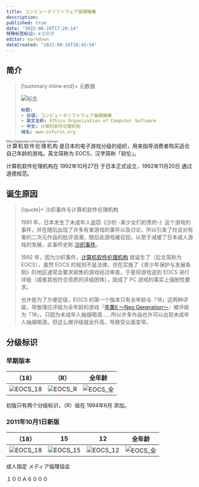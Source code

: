 ```yaml
---
title: コンピュータソフトウェア倫理機構
description:
published: true
date: "2022-08-19T17:20:14"
特殊标签标记: #无标签
editor: markdown
dateCreated: "2022-08-16T18:45:54"
---
```


## 简介

> [!summary inline end]+ 元数据
>
> ![标志](https://s3.tebi.io/ggame/censorship/内容分级/游戏/EOCS/logo.jpg)
>
> ```yaml
> 标题:
> - 日语: コンピュータソフトウェア倫理機構
> - 英文全称: Ethics Organization of Computer Software
> - 中文: 计算机软件伦理机构
> 域名: www.sofurin.org
> ```

<ruby>计算机软件伦理机构<rp>(</rp><rt>Ethics Organization of Computer Software</rt><rp>)</rp></ruby> 是日本的电子游戏分级的组织，用来指导消费者购买适合自己年龄的游戏。英文简称为 EOCS，汉字简称「软伦」。

计算机软件伦理机构在 1992年10月27日 于日本正式设立，1992年11月20日 通过道德规范。

## 诞生原因

> [!quote]+ 沙织事件与计算机软件伦理机构
>
> 1991 年，日本发生了未成年人盗窃《沙织 -美少女们的贵府-》这个游戏的事件，并在随后出现了许多有害游戏的事件以及讨论，所以引发了社会对有害的二次元作品的批评浪潮，随后此游戏被召回，以至于减缓了日本成人游戏的发展，此事件史称 [沙织事件][]。
>
> 1992 年，因为沙织事件，[计算机软件伦理机构][] 就诞生了（后文简称为 EOCS），虽然 EOCS 的规则不是法律，但在实施了《青少年保护与发展条例》的地区通常会要求销售的游戏经过审查，于是将游戏送到 EOCS 进行评级（或者其他符合资质的评级团体），就成了 PC 游戏的事实上强制性要求。
>
> 也许是为了方便定级，EOCS 的第一个版本只有全年龄与「18」这两种评级，导致理应评级为全年龄的游戏『[卒業II 〜Neo Generation〜][]』被评级为「18」，只因为未成年人抽烟喝酒……所以许多作品也许可以出现未成年人抽烟喝酒，但这么做评级就会升高，导致受众面变窄。

[沙织事件]: https://ja.wikipedia.org/wiki/沙織事件
[计算机软件伦理机构]: https://ja.wikipedia.org/wiki/コンピュータソフトウェア倫理機構
[卒業II 〜Neo Generation〜]: https://ja.wikipedia.org/wiki/卒業II_〜Neo_Generation〜

## 分级标识

### 早期版本

|    （18）    |    （R）    |    全年龄    |
|:------------:|:-----------:|:------------:|
| ![EOCS_18][] | ![EOCS_R][] | ![EOCS_全][] |

[EOCS_18]: https://s3.tebi.io/ggame/censorship/内容分级/游戏/EOCS/EOCS_18.svg
[EOCS_全]: https://s3.tebi.io/ggame/censorship/内容分级/游戏/EOCS/EOCS_logo.svg
[EOCS_R]: https://s3.tebi.io/ggame/censorship/内容分级/游戏/EOCS/EOCS_R.svg

初版只有两个分级标识，（R）级在 1994年6月 添加。

### 2011年10月1日新版

|    （18）    |      15      |      12      |    全年龄    |
|:------------:|:------------:|:------------:|:------------:|
| ![EOCS_18][] | ![EOCS_15][] | ![EOCS_12][] | ![EOCS_全][] |

[EOCS_12]: https://s3.tebi.io/ggame/censorship/内容分级/游戏/EOCS/EOCS_12.svg
[EOCS_15]: https://s3.tebi.io/ggame/censorship/内容分级/游戏/EOCS/EOCS_15.svg

成人指定
メディア倫理協会

１００Ａ６０００
